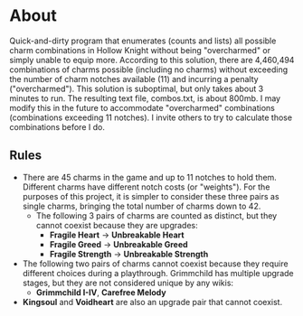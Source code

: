 # About

Quick-and-dirty program that enumerates (counts and lists) all possible charm combinations in Hollow Knight without being "overcharmed" or simply unable to equip more. According to this solution, there are 4,460,494 combinations of charms possible (including no charms) without exceeding the number of charm notches available (11) and incurring a penalty ("overcharmed").
This solution is suboptimal, but only takes about 3 minutes to run. The resulting text file, combos.txt, is about 800mb.
I may modify this in the future to accommodate "overcharmed" combinations (combinations exceeding 11 notches). I invite others to try to calculate those combinations before I do.

## Rules

 - There are 45 charms in the game and up to 11 notches to hold them. Different charms have different notch costs (or "weights"). For the purposes of this project, it is simpler to consider these three pairs as single charms, bringing the total number of charms down to 42.
     - The following 3 pairs of charms are counted as distinct, but they cannot coexist because they are upgrades:
	     - **Fragile Heart** &rarr; **Unbreakable Heart**
	     - **Fragile Greed** &rarr; **Unbreakable Greed**
    	 - **Fragile Strength** &rarr; **Unbreakable Strength**
- The following two pairs of charms cannot coexist because they require different choices during a playthrough. Grimmchild has multiple upgrade stages, but they are not considered unique by any wikis:
	- **Grimmchild I-IV**, **Carefree Melody**
- **Kingsoul** and **Voidheart** are also an upgrade pair that cannot coexist.
